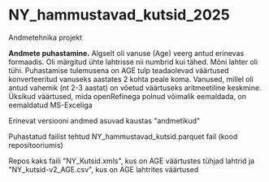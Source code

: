 # NY_hammustavad_kutsid_2025
Andmetehnika projekt

**Andmete puhastamine.** 
Algselt oli vanuse (Age) veerg antud erinevas formaadis. Oli märgitud ühte lahtrisse nii numbrid kui tähed. Mõni lahter oli tühi. Puhastamise tulemusena on AGE tulp teadaolevad väärtused konverteeritud vanuseks aastates 2 kohta peale koma. Vanused, millel oli antud vahemik (nt 2-3 aastat) on võetud väärtuseks aritmeetiline keskmine.
Üksikud väärtused, mida openRefinega polnud võimalik eemaldada, on eemaldatud MS-Exceliga

Erinevat versiooni andmed asuvad kaustas "andmetikud"

Puhastatud failist tehtud NY_hammustavad_kutsid.parquet fail (kood repositooriumis)

Repos kaks faili "NY_Kutsid.xmls", kus on AGE väärtustes tühjad lahtrid ja "NY_kutsid-v2_AGE.csv", kus on AGE lahtrites väärtused 



